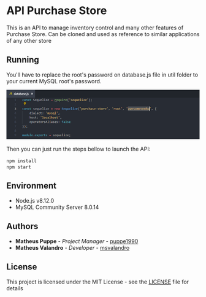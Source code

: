 # API Purchase Store

This is an API to manage inventory control and many other features of Purchase Store. Can be cloned and used as reference to similar applications of any other store

## Running

You'll have to replace the root's password on database.js file in util folder to your current MySQL root's password.

![database.js file](images/database.PNG)

Then you can just run the steps bellow to launch the API:

```
npm install
npm start
```

## Environment

* Node.js v8.12.0
* MySQL Community Server 8.0.14

## Authors

* **Matheus Puppe** - *Project Manager* - [puppe1990](https://github.com/puppe1990)
* **Matheus Valandro** - *Developer* - [msvalandro](https://github.com/msvalandro)

## License

This project is licensed under the MIT License - see the [LICENSE](LICENSE) file for details